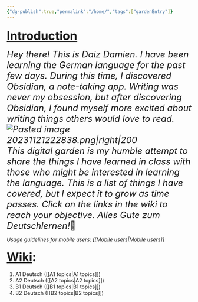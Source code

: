```yaml
---
{"dg-publish":true,"permalink":"/home/","tags":["gardenEntry"]}
---
```



### <font size=6><u>Introduction</u></font>

<font size=5>*Hey there! This is Daiz Damien. I have been learning the German language for the past few days. During this time, I discovered Obsidian, a note-taking app. Writing was never my obsession, but after discovering Obsidian, I found myself more excited about writing things others would love to read.  ![Pasted image 20231121222838.png|right|200](/img/user/Pasted%20image%2020231121222838.png)
This digital garden is my humble attempt to share the things I have learned in class with those who might be interested in learning the language. This is a list of things I have covered, but I expect it to grow as time passes. Click on the links in the wiki to reach your objective. Alles Gute zum Deutschlernen!*🙂
</font>

*Usage guidelines for mobile users: [[Mobile users\|Mobile users]]*   
#### <font size=6><u>Wiki</u>:</font>
1) A1 Deutsch ([[A1 topics\|A1 topics]])
2) A2 Deutsch ([[A2 topics\|A2 topics]])
3) B1 Deutsch ([[B1 topics\|B1 topics]])
4) B2 Deutsch ([[B2 topics\|B2 topics]])